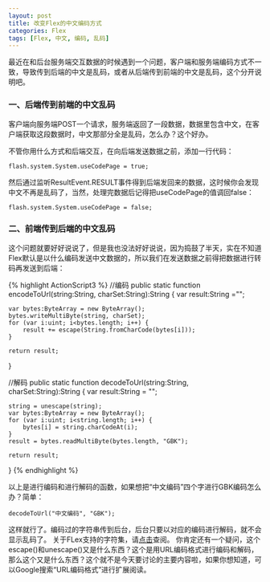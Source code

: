 ```yaml
---
layout: post
title: 改变Flex的中文编码方式
categories: Flex
tags: [Flex, 中文, 编码, 乱码]
---
```


最近在和后台服务端交互数据的时候遇到一个问题，客户端和服务端编码方式不一致，导致传到后端的中文是乱码，或者从后端传到前端的中文是乱码，这个分开说明吧。

### 一、后端传到前端的中文乱码

客户端向服务端POST一个请求，服务端返回了一段数据，数据里包含中文，在客户端获取这段数据时，中文那部分全是乱码，怎么办？这个好办。

不管你用什么方式和后端交互，在向后端发送数据之前，添加一行代码：

```
flash.system.System.useCodePage = true;
```

然后通过监听ResultEvent.RESULT事件得到后端发回来的数据，这时候你会发现中文不再是乱码了，当然，处理完数据后记得把useCodePage的值调回false：

```
flash.system.System.useCodePage = false;
```

### 二、前端传到后端的中文乱码
这个问题就要好好说说了，但是我也没法好好说说，因为捣鼓了半天，实在不知道Flex默认是以什么编码发送中文数据的，所以我们在发送数据之前得把数据进行转码再发送到后端：

{% highlight ActionScript3 %}
//编码
public static function encodeToUrl(string:String, charSet:String):String
{
	var result:String ="";

	var bytes:ByteArray = new ByteArray();
	bytes.writeMultiByte(string, charSet);
	for (var i:uint; i<bytes.length; i++) {
		result += escape(String.fromCharCode(bytes[i]));
	}

	return result;
}

//解码
public static function decodeToUrl(string:String, charSet:String):String
{
	var result:String = "";  

	string = unescape(string);
	var bytes:ByteArray = new ByteArray();
	for (var i:uint; i<string.length; i++) {
		bytes[i] = string.charCodeAt(i);
	}
	result = bytes.readMultiByte(bytes.length, "GBK");

	return result;
}
{% endhighlight %}

以上是进行编码和进行解码的函数，如果想把“中文编码”四个字进行GBK编码怎么办？简单：

```
decodeToUrl("中文编码", "GBK");
```

这样就行了。编码过的字符串传到后台，后台只要以对应的编码进行解码，就不会显示乱码了。
关于FLex支持的字符集，请[点击](http://help.adobe.com/zh_CN/FlashPlatform/reference/actionscript/3/charset-codes.html)查阅。
你肯定还有一个疑问，这个escape()和unescape()又是什么东西？这个是用URL编码格式进行编码和解码，那么这个又是什么东西？这个就不是今天要讨论的主要内容啦，如果你想知道，可以Google搜索“URL编码格式”进行扩展阅读。
